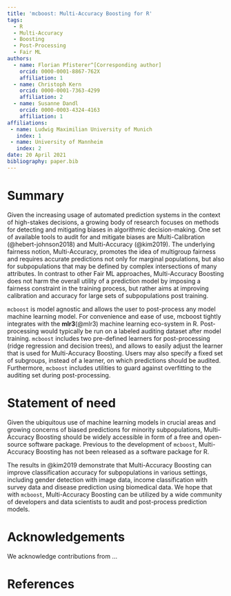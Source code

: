 ```yaml
---
title: 'mcboost: Multi-Accuracy Boosting for R'
tags:
  - R
  - Multi-Accuracy
  - Boosting
  - Post-Processing
  - Fair ML
authors:
  - name: Florian Pfisterer^[Corresponding author]
    orcid: 0000-0001-8867-762X
    affiliation: 1
  - name: Christoph Kern
    orcid: 0000-0001-7363-4299
    affiliation: 2
  - name: Susanne Dandl
    orcid: 0000-0003-4324-4163
    affiliation: 1
affiliations:
 - name: Ludwig Maximilian University of Munich
   index: 1
 - name: University of Mannheim
   index: 2
date: 20 April 2021
bibliography: paper.bib
---
```


# Summary

Given the increasing usage of automated prediction systems in the context of high-stakes decisions, a growing body of research focuses on methods for detecting and mitigating biases in algorithmic decision-making. One set of available tools to audit for and mitigate biases are
Multi-Calibration (@hebert-johnson2018) and Multi-Accuracy (@kim2019).
The underlying fairness notion, Multi-Accuracy, promotes the idea of multigroup fairness and requires accurate predictions not only for marginal populations, but also for subpopulations that may be defined by complex intersections of many attributes.
In contrast to other Fair ML approaches, Multi-Accuracy Boosting does not harm the overall utility of a prediction model by imposing a fairness constraint in the training process, but rather aims at improving calibration and accuracy for large sets of subpopulations post training.

`mcboost` is model agnostic and allows the user to post-process any model machine learning model.
For convenience and ease of use, mcboost tightly integrates with the **mlr3**(@mlr3) machine learning eco-system in R.
Post-processing would typically be run on a labeled auditing dataset after model training.
`mcboost` includes two pre-defined learners for post-processing (ridge regression and decision trees), and allows to easily adjust the learner that is used for Multi-Accuracy Boosting.
Users may also specify a fixed set of subgroups, instead of a learner, on which predictions should be audited. Furthermore, `mcboost` includes utilities to guard against overfitting to the auditing set during post-processing.

# Statement of need

Given the ubiquitous use of machine learning models in crucial areas and growing concerns of biased predictions for minority subpopulations, Multi-Accuracy Boosting should be widely accessible in form of a free and open-source software package. Previous to the development of `mcboost`, Multi-Accuracy Boosting has not been released as a software package for R.

The results in @kim2019 demonstrate that Multi-Accuracy Boosting can improve classification accuracy for subpopulations in various settings, including gender detection with image data, income classification with survey data and disease prediction using biomedical data. We hope that with `mcboost`, Multi-Accuracy Boosting can be utilized by a wide community of developers and data scientists to audit and post-process prediction models.

# Acknowledgements

We acknowledge contributions from ...

# References
